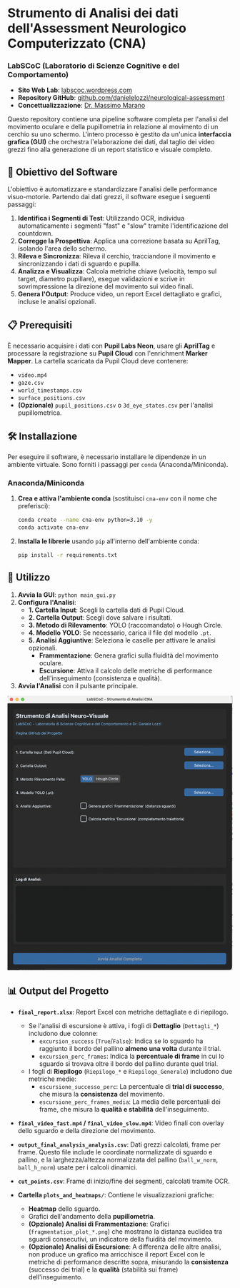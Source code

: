 # Strumento di Analisi dei dati dell'Assessment Neurologico Computerizzato (CNA)

### LabSCoC (Laboratorio di Scienze Cognitive e del Comportamento) 

* **Sito Web Lab**: [labscoc.wordpress.com](https://labscoc.wordpress.com/) 
* **Repository GitHub**: [github.com/danielelozzi/neurological-assessment](https://github.com/danielelozzi/neurological-assessment) 
* **Concettualizzazione**: [Dr. Massimo Marano](https://scholar.google.it/citations?user=ugxMWiQAAAAJ&hl=it) 

Questo repository contiene una pipeline software completa per l'analisi del movimento oculare e della pupillometria in relazione al movimento di un cerchio su uno schermo.  L'intero processo è gestito da un'unica **interfaccia grafica (GUI)** che orchestra l'elaborazione dei dati, dal taglio dei video grezzi fino alla generazione di un report statistico e visuale completo. 

## 🎯 Obiettivo del Software

L'obiettivo è automatizzare e standardizzare l'analisi delle performance visuo-motorie.  Partendo dai dati grezzi, il software esegue i seguenti passaggi: 

1.  **Identifica i Segmenti di Test**: Utilizzando OCR, individua automaticamente i segmenti "fast" e "slow" tramite l'identificazione del countdown. 
2.  **Corregge la Prospettiva**: Applica una correzione basata su AprilTag, isolando l'area dello schermo. 
3.  **Rileva e Sincronizza**: Rileva il cerchio, tracciandone il movimento e sincronizzando i dati di sguardo e pupilla. 
4.  **Analizza e Visualizza**: Calcola metriche chiave (velocità, tempo sul target, diametro pupillare), esegue validazioni e scrive in sovrimpressione la direzione del movimento sui video finali. 
5.  **Genera l'Output**: Produce video, un report Excel dettagliato e grafici, incluse le analisi opzionali. 

## 📋 Prerequisiti

È necessario acquisire i dati con **Pupil Labs Neon**, usare gli **AprilTag** e processare la registrazione su **Pupil Cloud** con l'enrichment **Marker Mapper**.  La cartella scaricata da Pupil Cloud deve contenere: 

* `video.mp4` 
* `gaze.csv` 
* `world_timestamps.csv` 
* `surface_positions.csv` 
* **(Opzionale)** `pupil_positions.csv` o `3d_eye_states.csv` per l'analisi pupillometrica. 

## 🛠️ Installazione

Per eseguire il software, è necessario installare le dipendenze in un ambiente virtuale.  Sono forniti i passaggi per `conda` (Anaconda/Miniconda). 

### Anaconda/Miniconda

1.  **Crea e attiva l'ambiente conda** (sostituisci `cna-env` con il nome che preferisci): 
    ```bash
    conda create --name cna-env python=3.10 -y
    conda activate cna-env
    ```

2.  **Installa le librerie** usando `pip` all'interno dell'ambiente conda: 
    ```bash
    pip install -r requirements.txt
    ```

## 🚀 Utilizzo

1.  **Avvia la GUI**: `python main_gui.py` 
2.  **Configura l'Analisi**: 
    * **1. Cartella Input**: Scegli la cartella dati di Pupil Cloud. 
    * **2. Cartella Output**: Scegli dove salvare i risultati. 
    * **3. Metodo di Rilevamento**: YOLO (raccomandato) o Hough Circle. 
    * **4. Modello YOLO**: Se necessario, carica il file del modello `.pt`. 
    * **5. Analisi Aggiuntive**: Seleziona le caselle per attivare le analisi opzionali. 
        * **Frammentazione**: Genera grafici sulla fluidità del movimento oculare.
        * **Escursione**: Attiva il calcolo delle metriche di performance dell'inseguimento (consistenza e qualità).
3.  **Avvia l'Analisi** con il pulsante principale. 

![GUI - Setup and Core Analysis](gui.png) 

## 📊 Output del Progetto

* **`final_report.xlsx`**: Report Excel con metriche dettagliate e di riepilogo. 
    * Se l'analisi di escursione è attiva, i fogli di **Dettaglio** (`Dettagli_*`) includono due colonne:
        * `excursion_success` (`True`/`False`): Indica se lo sguardo ha raggiunto il bordo del pallino **almeno una volta** durante il trial.
        * `excursion_perc_frames`: Indica la **percentuale di frame** in cui lo sguardo si trovava oltre il bordo del pallino durante quel trial.
    * I fogli di **Riepilogo** (`Riepilogo_*` e `Riepilogo_Generale`) includono due metriche medie:
        * `escursione_successo_perc`: La percentuale di **trial di successo**, che misura la **consistenza** del movimento.
        * `escursione_perc_frames_media`: La media delle percentuali dei frame, che misura la **qualità e stabilità** dell'inseguimento.

* **`final_video_fast.mp4` / `final_video_slow.mp4`**: Video finali con overlay dello sguardo e della direzione del movimento. 

* **`output_final_analysis_analysis.csv`**: Dati grezzi calcolati, frame per frame.  Questo file include le coordinate normalizzate di sguardo e pallino, e la larghezza/altezza normalizzata del pallino (`ball_w_norm`, `ball_h_norm`) usate per i calcoli dinamici.

* **`cut_points.csv`**: Frame di inizio/fine dei segmenti, calcolati tramite OCR. 

* **Cartella `plots_and_heatmaps/`**: Contiene le visualizzazioni grafiche: 
    * **Heatmap** dello sguardo. 
    * Grafici dell'andamento della **pupillometria**. 
    * **(Opzionale) Analisi di Frammentazione**: Grafici (`fragmentation_plot_*.png`) che mostrano la distanza euclidea tra sguardi consecutivi, un indicatore della fluidità del movimento. 
    * **(Opzionale) Analisi di Escursione**: A differenza delle altre analisi, non produce un grafico ma arricchisce il report Excel con le metriche di performance descritte sopra, misurando la **consistenza** (successo dei trial) e la **qualità** (stabilità sui frame) dell'inseguimento.